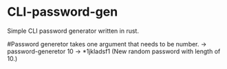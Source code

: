 # CLI-password-gen
Simple CLI password generator written in rust.

#Password generetor takes one argument that needs to be number.
  -> password-generetor 10
  -> *1jkladsf1 (New random password with length of 10.)
